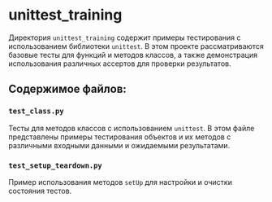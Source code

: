 # unittest_training

Директория `unittest_training` содержит примеры тестирования с использованием библиотеки `unittest`. В этом проекте рассматриваются базовые тесты для функций и методов классов, а также демонстрация использования различных ассертов для проверки результатов.

## Содержимое файлов:

### `test_class.py`
Тесты для методов классов с использованием `unittest`. В этом файле представлены примеры тестирования объектов и их методов с различными входными данными и ожидаемыми результатами.

### `test_setup_teardown.py`
Пример использования методов `setUp` для настройки и очистки состояния тестов.
